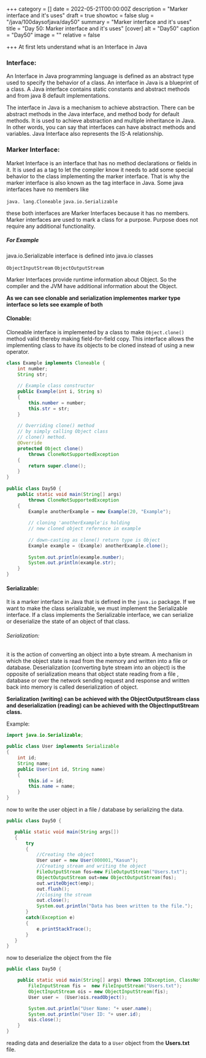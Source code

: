 +++
category = []
date = 2022-05-21T00:00:00Z
description = "Marker interface and it's uses"
draft = true
showtoc = false
slug = "/java/100daysofjava/day50"
summary = "Marker interface and it's uses"
title = "Day 50: Marker interface and it's uses"
[cover]
alt = "Day50"
caption = "Day50"
image = ""
relative = false

+++
At first lets understand what is an Interface in Java

### Interface:

An Interface in Java programming language is defined as an abstract type used to specify the behavior of a class. An interface in Java is a blueprint of a class. A Java interface contains static constants and abstract methods and from java 8 default implementations.

The interface in Java is a mechanism to achieve abstraction. There can be abstract methods in the Java interface, and method body for default methods. It is used to achieve abstraction and multiple inheritance in Java. In other words, you can say that interfaces can have abstract methods and variables. Java Interface also represents the IS-A relationship.

### Marker Interface:

Market Interface is an interface that has no method declarations or fields in it. It is used as a tag to let the compiler know it needs to add some special behavior to the class implementing the marker interface. That is why the marker interface is also known as the tag interface in Java. Some java interfaces have no members like

`java. lang.Cloneable`
`java.io.Serializable`

these both interfaces are Marker Interfaces because it has no members. Marker interfaces are used to mark a class for a purpose. Purpose does not require any additional functionality.

##### For Example

java.io.Serializable interface is defined into java.io classes

`ObjectInputStream`
`ObjectOutputStream`

Marker Interfaces provide runtime information about Object. So the compiler and the JVM have additional information about the Object.

**As we can see clonable and serialization implementes marker type interface so lets see example of both**

#### Clonable:

Cloneable interface is implemented by a class to make `Object.clone()` method valid thereby making field-for-field copy. This interface allows the implementing class to have its objects to be cloned instead of using a new operator.

```java
class Example implements Cloneable {
    int number;
    String str;
  
    // Example class constructor
    public Example(int i, String s)
    {
        this.number = number;
        this.str = str;
    }
  
    // Overriding clone() method
    // by simply calling Object class
    // clone() method.
    @Override
    protected Object clone()
        throws CloneNotSupportedException
    {
        return super.clone();
    }
}
  
public class Day50 {
    public static void main(String[] args)
        throws CloneNotSupportedException
    {
        Example anotherExample = new Example(20, "Example");
  
        // cloning 'anotherExample'is holding
        // new cloned object reference in example
  
        // down-casting as clone() return type is Object
        Example example = (Example) anotherExample.clone();
  
        System.out.println(example.number);
        System.out.println(example.str);
    }
}
```

#### Serializable:

It is a marker interface in Java that is defined in the `java.io` package. If we want to make the class serializable, we must implement the Serializable interface. If a class implements the Serializable interface, we can serialize or deserialize the state of an object of that class.

###### Serialization:

it is the action of converting an object into a byte stream. A mechanism in which the object state is read from the memory and written into a file or database. Deserialization (converting byte stream into an object) is the opposite of serialization means that object state reading from a file , database or over the network sending request and response and written back into memory is called deserialization of object.

**Serialization (writing) can be achieved with the ObjectOutputStream class and deserialization (reading) can be achieved with the ObjectInputStream class.**

Example:

```java
import java.io.Serializable;

public class User implements Serializable
{
    int id;
    String name;
    public User(int id, String name)
    {
        this.id = id;
        this.name = name;
    }
}
```
 now to write the user object in a file / database by serializing the data.
 
 ```java
 public class Day50 {

    public static void main(String args[])
    {
        try
        {
            //Creating the object
            User user = new User(000001,"Kasun");
            //Creating stream and writing the object
            FileOutputStream fos=new FileOutputStream("Users.txt");
            ObjectOutputStream out=new ObjectOutputStream(fos);
            out.writeObject(emp);
            out.flush();
            //closing the stream
            out.close();
            System.out.println("Data has been written to the file.");
        }
        catch(Exception e)
        {
            e.printStackTrace();
        }
    }
}
 ```
now to deserialize the object from the file

```java
public class Day50 {

    public static void main(String[] args) throws IOException, ClassNotFoundException {
        FileInputStream fis =  new FileInputStream("Users.txt");
        ObjectInputStream ois = new ObjectInputStream(fis);
        User user =  (User)ois.readObject();

        System.out.println("User Name: "+ user.name);
        System.out.println("User ID: "+ user.id);
        ois.close();
    }
}
```
reading data and deserialize the data to a `User` object from the **Users.txt** file.